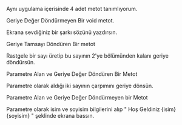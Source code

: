  Aynı uygulama içerisinde 4 adet metot tanımlıyorum.

Geriye Değer Döndürmeyen Bir void metot.

Ekrana sevdiğiniz bir şarkı sözünü yazdırsın. 

Geriye Tamsayı Döndüren Bir metot

Rastgele bir sayı üretip bu sayının 2'ye bölümünden kalanı geriye döndürsün.

Parametre Alan ve Geriye Değer Döndüren Bir Metot

Parametre olarak aldığı iki sayının çarpımını geriye dönsün.

Parametre Alan ve Geriye Değer Döndürmeyen bir Metot

Parametre olarak isim ve soyisim bilgilerini alıp " Hoş Geldiniz {isim} {soyisim} " şeklinde ekrana bassın.
